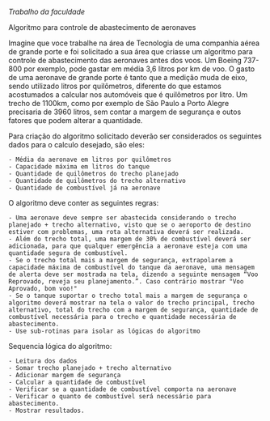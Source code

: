 *Trabalho da faculdade*

Algoritmo para controle de abastecimento de aeronaves

Imagine que voce trabalhe na área de Tecnologia de uma companhia aérea de grande porte e foi solicitado a sua área que criasse um algoritmo para controle de abastecimento das aeronaves antes dos voos. Um Boeing 737-800 por exemplo, pode gastar em média 3,6 litros por km de voo. O gasto de uma aeronave de grande porte é tanto que a medição muda de eixo, sendo utilizado litros por quilômetros, diferente do que estamos acostumados a calcular nos automóveis que é quilômetros por litro. Um trecho de 1100km, como por exemplo de São Paulo a Porto Alegre precisaria de 3960 litros, sem contar a margem de segurança e outos fatores que podem alterar a quantidade.

Para criação do algoritmo solicitado deverão ser considerados os seguintes dados para o calculo desejado, são eles:

    - Média da aeronave em litros por quilômetros
    - Capacidade máxima em litros do tanque
    - Quantidade de quilômetros do trecho planejado
    - Quantidade de quilômetros do trecho alternativo
    - Quantidade de combustível já na aeronave
    
O algoritmo deve conter as seguintes regras:

    - Uma aeronave deve sempre ser abastecida considerando o trecho planejado + trecho alternativo, visto que se o aeroporto de destino estiver com problemas, uma rota alternativa deverá ser realizada.
    - Além do trecho total, uma margem de 30% de combustível deverá ser adicionada, para que qualquer emergência a aeronave esteja com uma quantidade segura de combustível.
    - Se o trecho total mais a margem de segurança, extrapolarem a capacidade máxima de combustível do tanque da aeronave, uma mensagem de alerta deve ser mostrada na tela, dizendo a seguinte mensagem “Voo Reprovado, reveja seu planejamento.”. Caso contrário mostrar "Voo Aprovado, bom voo!"
    - Se o tanque suportar o trecho total mais a margem de segurança o algoritmo deverá mostrar na tela o valor do trecho principal, trecho alternativo, total do trecho com a margem de segurança, quantidade de combustível necessária para o trecho e quantidade necessária de abastecimento.
    - Use sub-rotinas para isolar as lógicas do algoritmo

Sequencia lógica do algoritmo:

    - Leitura dos dados
    - Somar trecho planejado + trecho alternativo
    - Adicionar margem de segurança
    - Calcular a quantidade de combustível
    - Verificar se a quantidade de combustível comporta na aeronave
    - Verificar o quanto de combustível será necessário para abastecimento.
    - Mostrar resultados.                                                                                                  
